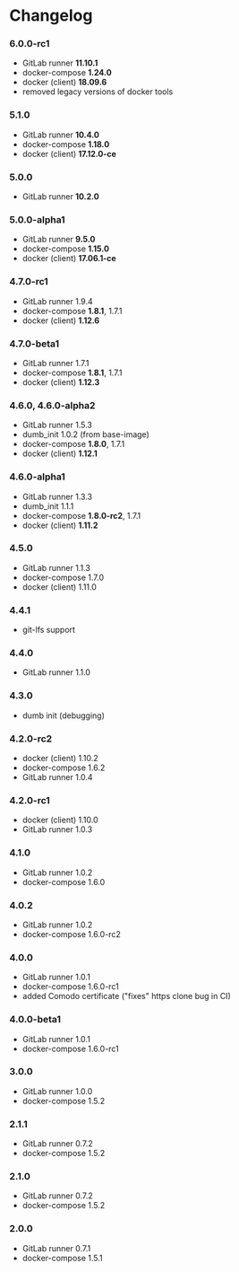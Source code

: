 Changelog
=========

### 6.0.0-rc1

- GitLab runner **11.10.1**
- docker-compose **1.24.0**
- docker (client) **18.09.6**
- removed legacy versions of docker tools

### 5.1.0

- GitLab runner **10.4.0**
- docker-compose **1.18.0**
- docker (client) **17.12.0-ce**

### 5.0.0

- GitLab runner **10.2.0**

### 5.0.0-alpha1

- GitLab runner **9.5.0**
- docker-compose **1.15.0**
- docker (client) **17.06.1-ce**

### 4.7.0-rc1

- GitLab runner 1.9.4
- docker-compose **1.8.1**, 1.7.1
- docker (client) **1.12.6**

### 4.7.0-beta1

- GitLab runner 1.7.1
- docker-compose **1.8.1**, 1.7.1
- docker (client) **1.12.3**

### 4.6.0, 4.6.0-alpha2

- GitLab runner 1.5.3
- dumb_init 1.0.2 (from base-image)
- docker-compose **1.8.0**, 1.7.1
- docker (client) **1.12.1**

### 4.6.0-alpha1

- GitLab runner 1.3.3
- dumb_init 1.1.1
- docker-compose **1.8.0-rc2**, 1.7.1
- docker (client) **1.11.2**

### 4.5.0

- GitLab runner 1.1.3
- docker-compose 1.7.0
- docker (client) 1.11.0

### 4.4.1

- git-lfs support

### 4.4.0

- GitLab runner 1.1.0

### 4.3.0

- dumb init (debugging)

### 4.2.0-rc2

- docker (client) 1.10.2
- docker-compose 1.6.2
- GitLab runner 1.0.4

### 4.2.0-rc1

- docker (client) 1.10.0
- GitLab runner 1.0.3

### 4.1.0

- GitLab runner 1.0.2
- docker-compose 1.6.0

### 4.0.2

- GitLab runner 1.0.2
- docker-compose 1.6.0-rc2

### 4.0.0

- GitLab runner 1.0.1
- docker-compose 1.6.0-rc1
- added Comodo certificate ("fixes" https clone bug in CI)

### 4.0.0-beta1

- GitLab runner 1.0.1
- docker-compose 1.6.0-rc1

### 3.0.0

- GitLab runner 1.0.0
- docker-compose 1.5.2

### 2.1.1

- GitLab runner 0.7.2
- docker-compose 1.5.2

### 2.1.0

- GitLab runner 0.7.2
- docker-compose 1.5.2

### 2.0.0

- GitLab runner 0.7.1
- docker-compose 1.5.1
